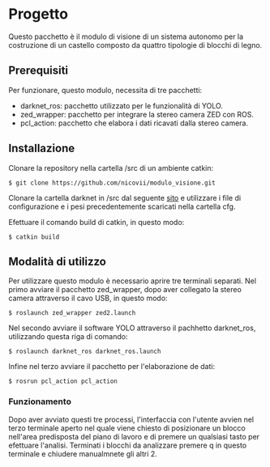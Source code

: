 # Progetto
 Questo pacchetto è il modulo di visione di un sistema autonomo per la costruzione di un castello composto da quattro tipologie di blocchi di legno.

## Prerequisiti
 Per funzionare, questo modulo, necessita di tre pacchetti:
 * darknet_ros: pacchetto utilizzato per le funzionalità di YOLO.
 * zed_wrapper: pacchetto per integrare la stereo camera ZED con ROS.
 * pcl_action: pacchetto che elabora i dati ricavati dalla stereo camera.
 
 ## Installazione
 Clonare la repository nella cartella /src di un ambiente catkin: 
 ```
 $ git clone https://github.com/nicovii/modulo_visione.git
 ```
 Clonare la cartella darknet in /src dal seguente [sito](https://github.com/leggedrobotics/darknet_ros) e utilizzare i file di configurazione e i pesi precedentemente scaricati nella cartella cfg.
 
 Efettuare il comando build di catkin, in questo modo:
 ```
 $ catkin build
 ```
 
 ## Modalità di utilizzo
 Per utilizzare questo modulo è necessario aprire tre terminali separati.
 Nel primo avviare il pacchetto zed_wrapper, dopo aver collegato la stereo camera attraverso il cavo USB, in questo modo:
 ```
 $ roslaunch zed_wrapper zed2.launch
 ```
 Nel secondo avviare il software YOLO attraverso il pachhetto darknet_ros, utilizzando questa riga di comando:
 ```
 $ roslaunch darknet_ros darknet_ros.launch
 ```
 Infine nel terzo avviare il pacchetto per l'elaborazione de dati:
 ```
 $ rosrun pcl_action pcl_action
 ```
 ### Funzionamento
 Dopo aver avviato questi tre processi, l'interfaccia con l'utente avvien nel terzo terminale aperto nel quale viene chiesto di posizionare un blocco nell'area predisposta del piano di lavoro e di premere un qualsiasi tasto per efettuare l'analisi.
 Terminati i blocchi da analizzare premere q in questo terminale e chiudere manualmnete gli altri 2.
